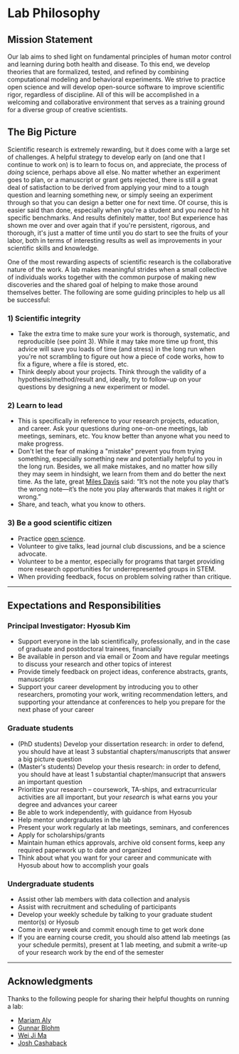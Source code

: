 # Lab Philosophy

## Mission Statement
Our lab aims to shed light on fundamental principles of human motor control and learning during both health and disease. To this end, we develop theories that are formalized, tested, and refined by combining computational modeling and behavioral experiments. We strive to practice open science and will develop open-source software to improve scientific rigor, regardless of discipline. All of this will be accomplished in a welcoming and collaborative environment that serves as a training ground for a diverse group of creative scientists.

## The Big Picture
Scientific research is extremely rewarding, but it does come with a large set of challenges. A helpful strategy to develop early on (and one that I continue to work on) is to learn to focus on, and appreciate, the process of *doing* science, perhaps above all else. No matter whether an experiment goes to plan, or a manuscript or grant gets rejected, there is still a great deal of satisfaction to be derived from applying your mind to a tough question and learning something new, or simply seeing an experiment through so that you can design a better one for next time. Of course, this is easier said than done, especially when you're a student and you *need* to hit specific benchmarks. And results definitely matter, too! But experience has shown me over and over again that if you're persistent, rigorous, and thorough, it's just a matter of time until you do start to see the fruits of your labor, both in terms of interesting results as well as improvements in your scientific skills and knowledge. 

One of the most rewarding aspects of scientific research is the collaborative nature of the work. A lab makes meaningful strides when a small collective of individuals works together with the common purpose of making new discoveries and the shared goal of helping to make those around themselves better. The following are some guiding principles to help us all be successful: 

### 1) Scientific integrity
- Take the extra time to make sure your work is thorough, systematic, and reproducible (see point 3). While it may take more time up front, this advice will save you loads of time (and stress) in the long run when you're not scrambling to figure out how a piece of code works, how to fix a figure, where a file is stored, etc. 
- Think deeply about your projects. Think through the validity of a hypothesis/method/result and, ideally, try to follow-up on your questions by designing a new experiment or model.

### 2) Learn to lead
- This is specifically in reference to your research projects, education, and career. Ask your questions during one-on-one meetings, lab meetings, seminars, etc. You know better than anyone what you need to make progress.
- Don't let the fear of making a "mistake" prevent you from trying something, especially something new and potentially helpful to you in the long run. Besides, we all make mistakes, and no matter how silly they may seem in hindsight, we learn from them and do better the next time. As the late, great [Miles Davis](https://www.youtube.com/watch?v=zqNTltOGh5c) said: “It’s not the note you play that’s the wrong note&mdash;it’s the note you play afterwards that makes it right or wrong.”  
- Share, and teach, what you know to others.

### 3) Be a good scientific citizen
- Practice [open science](https://www.cos.io/).
- Volunteer to give talks, lead journal club discussions, and be a science advocate.
- Volunteer to be a mentor, especially for programs that target providing more research opportunities for underrepresented groups in STEM.
- When providing feedback, focus on problem solving rather than critique.
           
---
## Expectations and Responsibilities

### Principal Investigator: Hyosub Kim
- Support everyone in the lab scientifically, professionally, and in the case of graduate and postdoctoral trainees, financially
- Be available in person and via email or Zoom and have regular meetings to discuss your research and other topics of interest
- Provide timely feedback on project ideas, conference abstracts, grants, manuscripts
- Support your career development by introducing you to other researchers, promoting your work, writing recommendation letters, and supporting your attendance at conferences to help you prepare for the next phase of your career  

### Graduate students
- (PhD students) Develop your dissertation research: in order to defend, you should have at least 3 substantial chapters/manuscripts that answer a big picture question
- (Master's students) Develop your thesis research: in order to defend, you should have at least 1 substantial chapter/mansucript that answers an important question
- Prioritize your research – coursework, TA-ships, and extracurricular activities are all important, but your *research* is what earns you your degree and advances your career 
- Be able to work independently, with guidance from Hyosub
- Help mentor undergraduates in the lab
- Present your work regularly at lab meetings, seminars, and conferences
- Apply for scholarships/grants
- Maintain human ethics approvals, archive old consent forms, keep any required paperwork up to date and organized
- Think about what you want for your career and communicate with Hyosub about how to accomplish your goals
  
### Undergraduate students
- Assist other lab members with data collection and analysis
- Assist with recruitment and scheduling of participants
- Develop your weekly schedule by talking to your graduate student mentor(s) or Hyosub
- Come in every week and commit enough time to get work done
- If you are earning course credit, you should also attend lab meetings (as your schedule permits), present at 1 lab meeting, and submit a write-up of your research work by the end of the semester  

---
## Acknowledgments
Thanks to the following people for sharing their helpful thoughts on running a lab: 
- [Mariam Aly](https://github.com/alylab/labmanual/blob/master/aly-lab-manual.pdf)
- [Gunnar Blohm](http://compneurosci.com/wiki/index.php/Main_Page)
- [Wei Ji Ma](https://www.cns.nyu.edu/malab/lablife.html)
- [Josh Cashaback](https://joshcashaback.weebly.com/)
